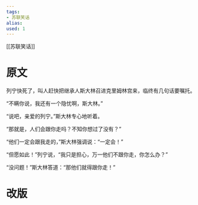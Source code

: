 ```yaml
---
tags: 
- 苏联笑话 
alias:
used: 1
---
```

[[苏联笑话]]



# 原文

列宁快死了，叫人赶快把继承人斯大林召进克里姆林宫来，临终有几句话要嘱托。

“不瞒你说，我还有一个隐忧啊，斯大林。”

“说吧，亲爱的列宁。”斯大林专心地听着。

“那就是，人们会跟你走吗？不知你想过了没有？”

“他们一定会跟我走的，”斯大林强调说：“一定会！”

“但愿如此！”列宁说，“我只是担心，万一他们不跟你走，你怎么办？”

“没问题！”斯大林答道：“那他们就得跟你走！”

# 改版
